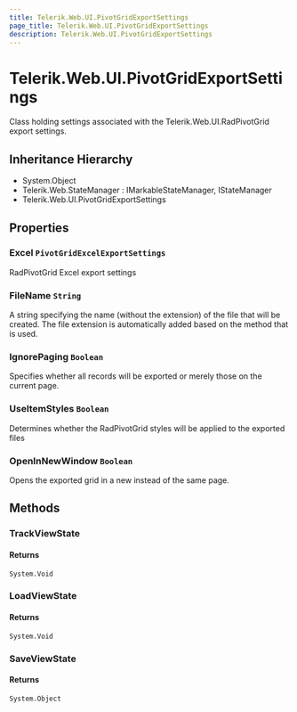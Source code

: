 ```yaml
---
title: Telerik.Web.UI.PivotGridExportSettings
page_title: Telerik.Web.UI.PivotGridExportSettings
description: Telerik.Web.UI.PivotGridExportSettings
---
```


# Telerik.Web.UI.PivotGridExportSettings

Class holding settings associated with the Telerik.Web.UI.RadPivotGrid export settings.

## Inheritance Hierarchy

* System.Object
* Telerik.Web.StateManager : IMarkableStateManager, IStateManager
* Telerik.Web.UI.PivotGridExportSettings

## Properties

###  Excel `PivotGridExcelExportSettings`

RadPivotGrid Excel export settings

###  FileName `String`

A string specifying the name (without the extension) of the file that will be
            created. The file extension is automatically added based on the method that is
            used.

###  IgnorePaging `Boolean`

Specifies whether all records will be exported or merely those on the current
            page.

###  UseItemStyles `Boolean`

Determines whether the RadPivotGrid styles will be applied to the exported files

###  OpenInNewWindow `Boolean`

Opens the exported grid in a new instead of the same page.

## Methods

###  TrackViewState

#### Returns

`System.Void` 

###  LoadViewState

#### Returns

`System.Void` 

###  SaveViewState

#### Returns

`System.Object` 

